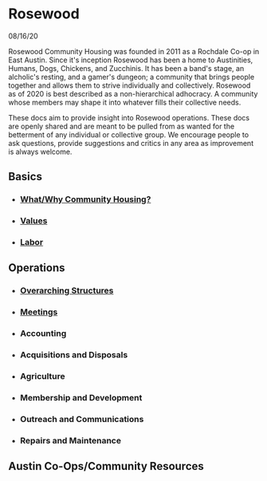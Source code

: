 # Rosewood
08/16/20


Rosewood Community Housing was founded in 2011 as a Rochdale Co-op in East Austin. Since it's inception Rosewood has been a home to Austinities, Humans, Dogs, Chickens, and Zucchinis. It has been a band's stage, an alcholic's resting, and a gamer's dungeon; a community that brings people together and allows them to strive individually and collectively. 
Rosewood as of 2020 is best described as a non-hierarchical adhocracy. A community whose members may shape it into whatever fills their collective needs. 

These docs aim to provide insight into Rosewood operations. These docs are openly shared and are meant to be pulled from as wanted for the betterment of any individual or collective group. We encourage people to ask questions, provide suggestions and critics in any area as improvement is always welcome. 



## Basics

- ### [What/Why Community Housing?](_pages/basics/why_commune.md)
- ### [Values](_pages/basics/values.md)
- ### [Labor](_pages/basics/labor.md) 



## Operations


- ### [Overarching Structures](_pages/operations/structures.md)
- ### [Meetings](_pages/operations/meetings.md)
- ### Accounting
- ### Acquisitions and Disposals
- ### Agriculture
- ### Membership and Development
- ### Outreach and Communications
- ### Repairs and Maintenance 



## Austin Co-Ops/Community Resources